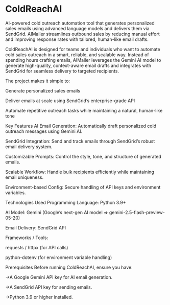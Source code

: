 # ColdReachAI
AI-powered cold outreach automation tool that generates personalized sales emails using advanced language models and delivers them via SendGrid. AIMailer streamlines outbound sales by reducing manual effort and improving response rates with tailored, human-like email drafts.


ColdReachAI is designed for teams and individuals who want to automate cold sales outreach in a smart, reliable, and scalable way.
Instead of spending hours crafting emails, AIMailer leverages the Gemini AI model to generate high-quality, context-aware email drafts and integrates with SendGrid for seamless delivery to targeted recipients.

The project makes it simple to:

Generate personalized sales emails

Deliver emails at scale using SendGrid’s enterprise-grade API

Automate repetitive outreach tasks while maintaining a natural, human-like tone

Key Features
AI Email Generation: Automatically draft personalized cold outreach messages using Gemini AI.

SendGrid Integration: Send and track emails through SendGrid’s robust email delivery system.

Customizable Prompts: Control the style, tone, and structure of generated emails.

Scalable Workflow: Handle bulk recipients efficiently while maintaining email uniqueness.

Environment-based Config: Secure handling of API keys and environment variables.

Technologies Used
Programming Language: Python 3.9+

AI Model: Gemini (Google’s next-gen AI model => gemini-2.5-flash-preview-05-20)

Email Delivery: SendGrid API

Frameworks / Tools:

requests / httpx (for API calls)

python-dotenv (for environment variable handling)

Prerequisites
Before running ColdReachAI, ensure you have:

->A Google Gemini API key for AI email generation.

->A SendGrid API key for sending emails.

->Python 3.9 or higher installed.
